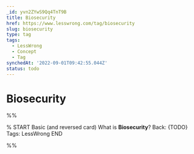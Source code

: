 ```yaml
---
_id: yvn2ZYwS9Qq4TnT9B
title: Biosecurity
href: https://www.lesswrong.com/tag/biosecurity
slug: biosecurity
type: tag
tags:
  - LessWrong
  - Concept
  - Tag
synchedAt: '2022-09-01T09:42:55.044Z'
status: todo
---
```


# Biosecurity


%%

% START
Basic (and reversed card)
What is **Biosecurity**?
Back: {TODO}
Tags: LessWrong
END

%%
	
